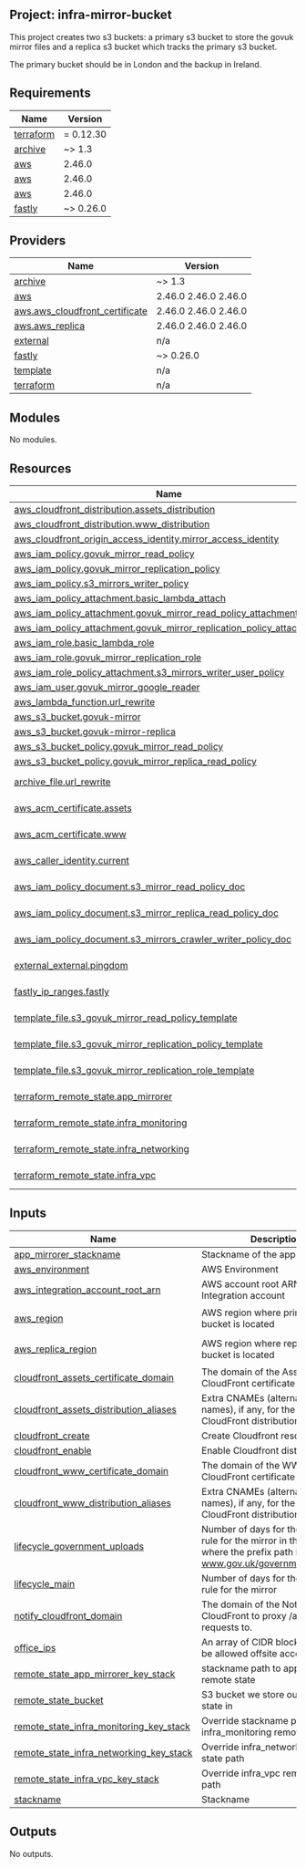 ## Project: infra-mirror-bucket

This project creates two s3 buckets: a primary s3 bucket to store the govuk
mirror files and a replica s3 bucket which tracks the primary s3 bucket.

The primary bucket should be in London and the backup in Ireland.

## Requirements

| Name | Version |
|------|---------|
| <a name="requirement_terraform"></a> [terraform](#requirement\_terraform) | = 0.12.30 |
| <a name="requirement_archive"></a> [archive](#requirement\_archive) | ~> 1.3 |
| <a name="requirement_aws"></a> [aws](#requirement\_aws) | 2.46.0 |
| <a name="requirement_aws"></a> [aws](#requirement\_aws) | 2.46.0 |
| <a name="requirement_aws"></a> [aws](#requirement\_aws) | 2.46.0 |
| <a name="requirement_fastly"></a> [fastly](#requirement\_fastly) | ~> 0.26.0 |

## Providers

| Name | Version |
|------|---------|
| <a name="provider_archive"></a> [archive](#provider\_archive) | ~> 1.3 |
| <a name="provider_aws"></a> [aws](#provider\_aws) | 2.46.0 2.46.0 2.46.0 |
| <a name="provider_aws.aws_cloudfront_certificate"></a> [aws.aws\_cloudfront\_certificate](#provider\_aws.aws\_cloudfront\_certificate) | 2.46.0 2.46.0 2.46.0 |
| <a name="provider_aws.aws_replica"></a> [aws.aws\_replica](#provider\_aws.aws\_replica) | 2.46.0 2.46.0 2.46.0 |
| <a name="provider_external"></a> [external](#provider\_external) | n/a |
| <a name="provider_fastly"></a> [fastly](#provider\_fastly) | ~> 0.26.0 |
| <a name="provider_template"></a> [template](#provider\_template) | n/a |
| <a name="provider_terraform"></a> [terraform](#provider\_terraform) | n/a |

## Modules

No modules.

## Resources

| Name | Type |
|------|------|
| [aws_cloudfront_distribution.assets_distribution](https://registry.terraform.io/providers/hashicorp/aws/2.46.0/docs/resources/cloudfront_distribution) | resource |
| [aws_cloudfront_distribution.www_distribution](https://registry.terraform.io/providers/hashicorp/aws/2.46.0/docs/resources/cloudfront_distribution) | resource |
| [aws_cloudfront_origin_access_identity.mirror_access_identity](https://registry.terraform.io/providers/hashicorp/aws/2.46.0/docs/resources/cloudfront_origin_access_identity) | resource |
| [aws_iam_policy.govuk_mirror_read_policy](https://registry.terraform.io/providers/hashicorp/aws/2.46.0/docs/resources/iam_policy) | resource |
| [aws_iam_policy.govuk_mirror_replication_policy](https://registry.terraform.io/providers/hashicorp/aws/2.46.0/docs/resources/iam_policy) | resource |
| [aws_iam_policy.s3_mirrors_writer_policy](https://registry.terraform.io/providers/hashicorp/aws/2.46.0/docs/resources/iam_policy) | resource |
| [aws_iam_policy_attachment.basic_lambda_attach](https://registry.terraform.io/providers/hashicorp/aws/2.46.0/docs/resources/iam_policy_attachment) | resource |
| [aws_iam_policy_attachment.govuk_mirror_read_policy_attachment](https://registry.terraform.io/providers/hashicorp/aws/2.46.0/docs/resources/iam_policy_attachment) | resource |
| [aws_iam_policy_attachment.govuk_mirror_replication_policy_attachment](https://registry.terraform.io/providers/hashicorp/aws/2.46.0/docs/resources/iam_policy_attachment) | resource |
| [aws_iam_role.basic_lambda_role](https://registry.terraform.io/providers/hashicorp/aws/2.46.0/docs/resources/iam_role) | resource |
| [aws_iam_role.govuk_mirror_replication_role](https://registry.terraform.io/providers/hashicorp/aws/2.46.0/docs/resources/iam_role) | resource |
| [aws_iam_role_policy_attachment.s3_mirrors_writer_user_policy](https://registry.terraform.io/providers/hashicorp/aws/2.46.0/docs/resources/iam_role_policy_attachment) | resource |
| [aws_iam_user.govuk_mirror_google_reader](https://registry.terraform.io/providers/hashicorp/aws/2.46.0/docs/resources/iam_user) | resource |
| [aws_lambda_function.url_rewrite](https://registry.terraform.io/providers/hashicorp/aws/2.46.0/docs/resources/lambda_function) | resource |
| [aws_s3_bucket.govuk-mirror](https://registry.terraform.io/providers/hashicorp/aws/2.46.0/docs/resources/s3_bucket) | resource |
| [aws_s3_bucket.govuk-mirror-replica](https://registry.terraform.io/providers/hashicorp/aws/2.46.0/docs/resources/s3_bucket) | resource |
| [aws_s3_bucket_policy.govuk_mirror_read_policy](https://registry.terraform.io/providers/hashicorp/aws/2.46.0/docs/resources/s3_bucket_policy) | resource |
| [aws_s3_bucket_policy.govuk_mirror_replica_read_policy](https://registry.terraform.io/providers/hashicorp/aws/2.46.0/docs/resources/s3_bucket_policy) | resource |
| [archive_file.url_rewrite](https://registry.terraform.io/providers/hashicorp/archive/latest/docs/data-sources/file) | data source |
| [aws_acm_certificate.assets](https://registry.terraform.io/providers/hashicorp/aws/2.46.0/docs/data-sources/acm_certificate) | data source |
| [aws_acm_certificate.www](https://registry.terraform.io/providers/hashicorp/aws/2.46.0/docs/data-sources/acm_certificate) | data source |
| [aws_caller_identity.current](https://registry.terraform.io/providers/hashicorp/aws/2.46.0/docs/data-sources/caller_identity) | data source |
| [aws_iam_policy_document.s3_mirror_read_policy_doc](https://registry.terraform.io/providers/hashicorp/aws/2.46.0/docs/data-sources/iam_policy_document) | data source |
| [aws_iam_policy_document.s3_mirror_replica_read_policy_doc](https://registry.terraform.io/providers/hashicorp/aws/2.46.0/docs/data-sources/iam_policy_document) | data source |
| [aws_iam_policy_document.s3_mirrors_crawler_writer_policy_doc](https://registry.terraform.io/providers/hashicorp/aws/2.46.0/docs/data-sources/iam_policy_document) | data source |
| [external_external.pingdom](https://registry.terraform.io/providers/hashicorp/external/latest/docs/data-sources/external) | data source |
| [fastly_ip_ranges.fastly](https://registry.terraform.io/providers/hashicorp/fastly/latest/docs/data-sources/ip_ranges) | data source |
| [template_file.s3_govuk_mirror_read_policy_template](https://registry.terraform.io/providers/hashicorp/template/latest/docs/data-sources/file) | data source |
| [template_file.s3_govuk_mirror_replication_policy_template](https://registry.terraform.io/providers/hashicorp/template/latest/docs/data-sources/file) | data source |
| [template_file.s3_govuk_mirror_replication_role_template](https://registry.terraform.io/providers/hashicorp/template/latest/docs/data-sources/file) | data source |
| [terraform_remote_state.app_mirrorer](https://registry.terraform.io/providers/hashicorp/terraform/latest/docs/data-sources/remote_state) | data source |
| [terraform_remote_state.infra_monitoring](https://registry.terraform.io/providers/hashicorp/terraform/latest/docs/data-sources/remote_state) | data source |
| [terraform_remote_state.infra_networking](https://registry.terraform.io/providers/hashicorp/terraform/latest/docs/data-sources/remote_state) | data source |
| [terraform_remote_state.infra_vpc](https://registry.terraform.io/providers/hashicorp/terraform/latest/docs/data-sources/remote_state) | data source |

## Inputs

| Name | Description | Type | Default | Required |
|------|-------------|------|---------|:--------:|
| <a name="input_app_mirrorer_stackname"></a> [app\_mirrorer\_stackname](#input\_app\_mirrorer\_stackname) | Stackname of the app mirrorer | `string` | n/a | yes |
| <a name="input_aws_environment"></a> [aws\_environment](#input\_aws\_environment) | AWS Environment | `string` | n/a | yes |
| <a name="input_aws_integration_account_root_arn"></a> [aws\_integration\_account\_root\_arn](#input\_aws\_integration\_account\_root\_arn) | AWS account root ARN for the Integration account | `string` | n/a | yes |
| <a name="input_aws_region"></a> [aws\_region](#input\_aws\_region) | AWS region where primary s3 bucket is located | `string` | `"eu-west-2"` | no |
| <a name="input_aws_replica_region"></a> [aws\_replica\_region](#input\_aws\_replica\_region) | AWS region where replica s3 bucket is located | `string` | `"eu-west-1"` | no |
| <a name="input_cloudfront_assets_certificate_domain"></a> [cloudfront\_assets\_certificate\_domain](#input\_cloudfront\_assets\_certificate\_domain) | The domain of the Assets CloudFront certificate to look up. | `string` | `""` | no |
| <a name="input_cloudfront_assets_distribution_aliases"></a> [cloudfront\_assets\_distribution\_aliases](#input\_cloudfront\_assets\_distribution\_aliases) | Extra CNAMEs (alternate domain names), if any, for the Assets CloudFront distribution. | `list` | `[]` | no |
| <a name="input_cloudfront_create"></a> [cloudfront\_create](#input\_cloudfront\_create) | Create Cloudfront resources. | `bool` | `false` | no |
| <a name="input_cloudfront_enable"></a> [cloudfront\_enable](#input\_cloudfront\_enable) | Enable Cloudfront distributions. | `bool` | `false` | no |
| <a name="input_cloudfront_www_certificate_domain"></a> [cloudfront\_www\_certificate\_domain](#input\_cloudfront\_www\_certificate\_domain) | The domain of the WWW CloudFront certificate to look up. | `string` | `""` | no |
| <a name="input_cloudfront_www_distribution_aliases"></a> [cloudfront\_www\_distribution\_aliases](#input\_cloudfront\_www\_distribution\_aliases) | Extra CNAMEs (alternate domain names), if any, for the WWW CloudFront distribution. | `list` | `[]` | no |
| <a name="input_lifecycle_government_uploads"></a> [lifecycle\_government\_uploads](#input\_lifecycle\_government\_uploads) | Number of days for the lifecycle rule for the mirror in the case where the prefix path is www.gov.uk/government/uploads/ | `string` | `"8"` | no |
| <a name="input_lifecycle_main"></a> [lifecycle\_main](#input\_lifecycle\_main) | Number of days for the lifecycle rule for the mirror | `string` | `"5"` | no |
| <a name="input_notify_cloudfront_domain"></a> [notify\_cloudfront\_domain](#input\_notify\_cloudfront\_domain) | The domain of the Notify CloudFront to proxy /alerts requests to. | `string` | `""` | no |
| <a name="input_office_ips"></a> [office\_ips](#input\_office\_ips) | An array of CIDR blocks that will be allowed offsite access. | `list` | n/a | yes |
| <a name="input_remote_state_app_mirrorer_key_stack"></a> [remote\_state\_app\_mirrorer\_key\_stack](#input\_remote\_state\_app\_mirrorer\_key\_stack) | stackname path to app\_mirrorer remote state | `string` | `""` | no |
| <a name="input_remote_state_bucket"></a> [remote\_state\_bucket](#input\_remote\_state\_bucket) | S3 bucket we store our terraform state in | `string` | n/a | yes |
| <a name="input_remote_state_infra_monitoring_key_stack"></a> [remote\_state\_infra\_monitoring\_key\_stack](#input\_remote\_state\_infra\_monitoring\_key\_stack) | Override stackname path to infra\_monitoring remote state | `string` | `""` | no |
| <a name="input_remote_state_infra_networking_key_stack"></a> [remote\_state\_infra\_networking\_key\_stack](#input\_remote\_state\_infra\_networking\_key\_stack) | Override infra\_networking remote state path | `string` | `""` | no |
| <a name="input_remote_state_infra_vpc_key_stack"></a> [remote\_state\_infra\_vpc\_key\_stack](#input\_remote\_state\_infra\_vpc\_key\_stack) | Override infra\_vpc remote state path | `string` | `""` | no |
| <a name="input_stackname"></a> [stackname](#input\_stackname) | Stackname | `string` | n/a | yes |

## Outputs

No outputs.
